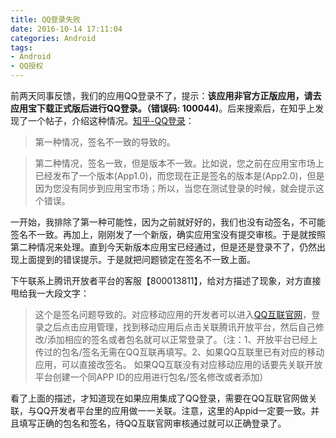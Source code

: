 ```yaml
---
title: QQ登录失败
date: 2016-10-14 17:11:04
categories: Android
tags:
- Android
- QQ授权
---
```


前两天同事反馈，我们的应用QQ登录不了，提示：**该应用非官方正版应用，请去应用宝下载正式版后进行QQ登录。（错误码: 100044)**。后来搜索后，在知乎上发现了一个帖子，介绍这种情况。[知乎-QQ登录](https://www.zhihu.com/question/38058587)：

> 第一种情况，签名不一致的导致的。

> 第二种情况，签名一致，但是版本不一致。比如说，您之前在应用宝市场上已经发布了一个版本(App1.0)，而您现在正是签名的版本是(App2.0)，但是因为您没有同步到应用宝市场；所以，当您在测试登录的时候，就会提示这个错误。

一开始，我排除了第一种可能性，因为之前就好好的，我们也没有动签名，不可能签名不一致。再加上，刚刚发了一个新版，确实应用宝没有提交审核。于是就按照第二种情况来处理。直到今天新版本应用宝已经通过，但是还是登录不了，仍然出现上面提到的错误提示。于是就把问题锁定在签名不一致上面。

下午联系上腾讯开放者平台的客服【800013811】，给对方描述了现象，对方直接甩给我一大段文字：

> 这个是签名问题导致的。对应移动应用的开发者可以进入[QQ互联官网](https://connect.qq.com/)，登录之后点击应用管理，找到移动应用后点击关联腾讯开放平台，然后自己修改/添加相应的签名或者包名就可以正常登录了。（注：1、开放平台已经上传过的包名/签名无需在QQ互联再填写。2、如果QQ互联里已有对应的移动应用，可以直接改签名。 如果QQ互联没有对应移动应用的话要先关联开放平台创建一个同APP ID的应用进行包名/签名修改或者添加）

看了上面的描述，才知道现在如果应用集成了QQ登录，需要在QQ互联官网做关联，与QQ开发者平台里的应用做一一关联。注意，这里的Appid一定要一致。并且填写正确的包名和签名，待QQ互联官网审核通过就可以正确登录了。
